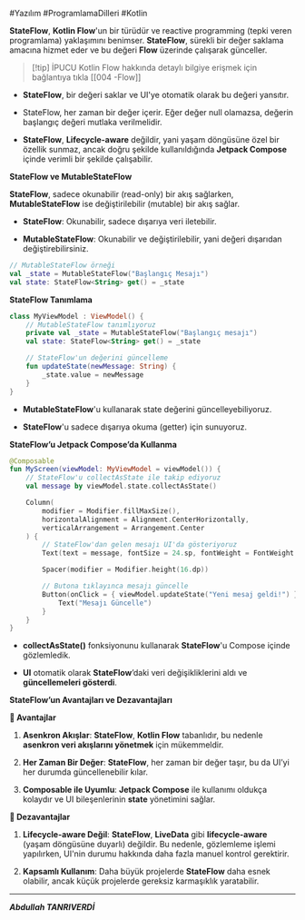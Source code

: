 #Yazılım #ProgramlamaDilleri #Kotlin 


**StateFlow**, **Kotlin Flow**'un bir türüdür ve reactive programming (tepki veren programlama) yaklaşımını benimser. **StateFlow**, sürekli bir değer saklama amacına hizmet eder ve bu değeri **Flow** üzerinde çalışarak günceller.


> [!tip] İPUCU
> Kotlin Flow hakkında detaylı bilgiye erişmek için bağlantıya tıkla [[004 -Flow]]




- **StateFlow**, bir değeri saklar ve UI'ye otomatik olarak bu değeri yansıtır.
    
- StateFlow, her zaman bir değer içerir. Eğer değer null olamazsa, değerin başlangıç değeri mutlaka verilmelidir.
    
- **StateFlow**, **Lifecycle-aware** değildir, yani yaşam döngüsüne özel bir özellik sunmaz, ancak doğru şekilde kullanıldığında **Jetpack Compose** içinde verimli bir şekilde çalışabilir.

**StateFlow ve MutableStateFlow**

**StateFlow**, sadece okunabilir (read-only) bir akış sağlarken, **MutableStateFlow** ise değiştirilebilir (mutable) bir akış sağlar.

- **StateFlow**: Okunabilir, sadece dışarıya veri iletebilir.
    
- **MutableStateFlow**: Okunabilir ve değiştirilebilir, yani değeri dışarıdan değiştirebilirsiniz.

```kotlin
// MutableStateFlow örneği
val _state = MutableStateFlow("Başlangıç Mesajı")
val state: StateFlow<String> get() = _state

```



**StateFlow Tanımlama**
```kotlin
class MyViewModel : ViewModel() {
    // MutableStateFlow tanımlıyoruz
    private val _state = MutableStateFlow("Başlangıç mesajı")
    val state: StateFlow<String> get() = _state

    // StateFlow'un değerini güncelleme
    fun updateState(newMessage: String) {
        _state.value = newMessage
    }
}

```
- **MutableStateFlow**'u kullanarak state değerini güncelleyebiliyoruz.
    
- **StateFlow**'u sadece dışarıya okuma (getter) için sunuyoruz.

**StateFlow’u Jetpack Compose’da Kullanma**

```kotlin
@Composable
fun MyScreen(viewModel: MyViewModel = viewModel()) {
    // StateFlow'u collectAsState ile takip ediyoruz
    val message by viewModel.state.collectAsState()

    Column(
        modifier = Modifier.fillMaxSize(),
        horizontalAlignment = Alignment.CenterHorizontally,
        verticalArrangement = Arrangement.Center
    ) {
        // StateFlow'dan gelen mesajı UI'da gösteriyoruz
        Text(text = message, fontSize = 24.sp, fontWeight = FontWeight.Bold)

        Spacer(modifier = Modifier.height(16.dp))

        // Butona tıklayınca mesajı güncelle
        Button(onClick = { viewModel.updateState("Yeni mesaj geldi!") }) {
            Text("Mesajı Güncelle")
        }
    }
}

```
- **collectAsState()** fonksiyonunu kullanarak **StateFlow**'u Compose içinde gözlemledik.
    
- **UI** otomatik olarak **StateFlow**’daki veri değişikliklerini aldı ve **güncellemeleri gösterdi**.



**StateFlow’un Avantajları ve Dezavantajları**

 **🔹 Avantajlar**

1. **Asenkron Akışlar**: **StateFlow**, **Kotlin Flow** tabanlıdır, bu nedenle **asenkron veri akışlarını yönetmek** için mükemmeldir.
    
2. **Her Zaman Bir Değer**: **StateFlow**, her zaman bir değer taşır, bu da UI’yi her durumda güncellenebilir kılar.
    
3. **Composable ile Uyumlu**: **Jetpack Compose** ile kullanımı oldukça kolaydır ve UI bileşenlerinin **state** yönetimini sağlar.
    

**🔹 Dezavantajlar**

1. **Lifecycle-aware Değil**: **StateFlow**, **LiveData** gibi **lifecycle-aware** (yaşam döngüsüne duyarlı) değildir. Bu nedenle, gözlemleme işlemi yapılırken, UI'nin durumu hakkında daha fazla manuel kontrol gerektirir.
    
2. **Kapsamlı Kullanım**: Daha büyük projelerde **StateFlow** daha esnek olabilir, ancak küçük projelerde gereksiz karmaşıklık yaratabilir.
---

***Abdullah TANRIVERDİ***
